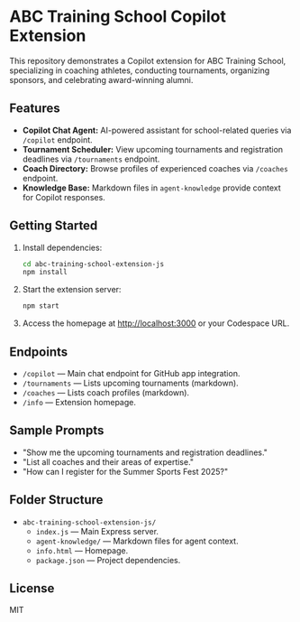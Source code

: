 # ABC Training School Copilot Extension

This repository demonstrates a Copilot extension for ABC Training School, specializing in coaching athletes, conducting tournaments, organizing sponsors, and celebrating award-winning alumni.

## Features
- **Copilot Chat Agent:** AI-powered assistant for school-related queries via `/copilot` endpoint.
- **Tournament Scheduler:** View upcoming tournaments and registration deadlines via `/tournaments` endpoint.
- **Coach Directory:** Browse profiles of experienced coaches via `/coaches` endpoint.
- **Knowledge Base:** Markdown files in `agent-knowledge` provide context for Copilot responses.

## Getting Started
1. Install dependencies:
   ```sh
   cd abc-training-school-extension-js
   npm install
   ```
2. Start the extension server:
   ```sh
   npm start
   ```
3. Access the homepage at [http://localhost:3000](http://localhost:3000) or your Codespace URL.

## Endpoints
- `/copilot` — Main chat endpoint for GitHub app integration.
- `/tournaments` — Lists upcoming tournaments (markdown).
- `/coaches` — Lists coach profiles (markdown).
- `/info` — Extension homepage.

## Sample Prompts
- "Show me the upcoming tournaments and registration deadlines."
- "List all coaches and their areas of expertise."
- "How can I register for the Summer Sports Fest 2025?"

## Folder Structure
- `abc-training-school-extension-js/`
  - `index.js` — Main Express server.
  - `agent-knowledge/` — Markdown files for agent context.
  - `info.html` — Homepage.
  - `package.json` — Project dependencies.

## License
MIT
